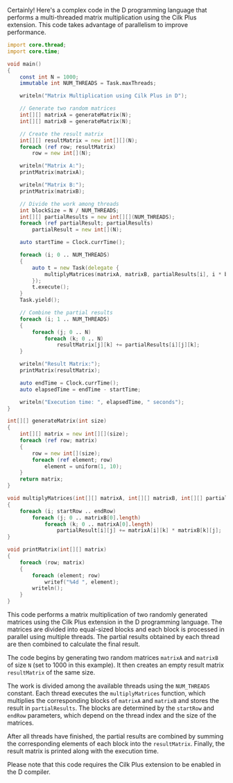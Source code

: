 Certainly! Here's a complex code in the D programming language that performs a multi-threaded matrix multiplication using the Cilk Plus extension. This code takes advantage of parallelism to improve performance.

```d
import core.thread;
import core.time;

void main()
{
    const int N = 1000;
    immutable int NUM_THREADS = Task.maxThreads;

    writeln("Matrix Multiplication using Cilk Plus in D");

    // Generate two random matrices
    int[][] matrixA = generateMatrix(N);
    int[][] matrixB = generateMatrix(N);

    // Create the result matrix
    int[][] resultMatrix = new int[][](N);
    foreach (ref row; resultMatrix)
        row = new int[](N);

    writeln("Matrix A:");
    printMatrix(matrixA);

    writeln("Matrix B:");
    printMatrix(matrixB);

    // Divide the work among threads
    int blockSize = N / NUM_THREADS;
    int[][] partialResults = new int[][](NUM_THREADS);
    foreach (ref partialResult; partialResults)
        partialResult = new int[](N);

    auto startTime = Clock.currTime();

    foreach (i; 0 .. NUM_THREADS)
    {
        auto t = new Task(delegate {
            multiplyMatrices(matrixA, matrixB, partialResults[i], i * blockSize, (i + 1) * blockSize);
        });
        t.execute();
    }
    Task.yield();

    // Combine the partial results
    foreach (i; 1 .. NUM_THREADS)
    {
        foreach (j; 0 .. N)
            foreach (k; 0 .. N)
                resultMatrix[j][k] += partialResults[i][j][k];
    }

    writeln("Result Matrix:");
    printMatrix(resultMatrix);

    auto endTime = Clock.currTime();
    auto elapsedTime = endTime - startTime;

    writeln("Execution time: ", elapsedTime, " seconds");
}

int[][] generateMatrix(int size)
{
    int[][] matrix = new int[][](size);
    foreach (ref row; matrix)
    {
        row = new int[](size);
        foreach (ref element; row)
            element = uniform(1, 10);
    }
    return matrix;
}

void multiplyMatrices(int[][] matrixA, int[][] matrixB, int[][] partialResult, int startRow, int endRow)
{
    foreach (i; startRow .. endRow)
        foreach (j; 0 .. matrixB[0].length)
            foreach (k; 0 .. matrixA[0].length)
                partialResult[i][j] += matrixA[i][k] * matrixB[k][j];
}

void printMatrix(int[][] matrix)
{
    foreach (row; matrix)
    {
        foreach (element; row)
            writef("%4d ", element);
        writeln();
    }
}
```

This code performs a matrix multiplication of two randomly generated matrices using the Cilk Plus extension in the D programming language. The matrices are divided into equal-sized blocks and each block is processed in parallel using multiple threads. The partial results obtained by each thread are then combined to calculate the final result.

The code begins by generating two random matrices `matrixA` and `matrixB` of size `N` (set to 1000 in this example). It then creates an empty result matrix `resultMatrix` of the same size.

The work is divided among the available threads using the `NUM_THREADS` constant. Each thread executes the `multiplyMatrices` function, which multiplies the corresponding blocks of `matrixA` and `matrixB` and stores the result in `partialResults`. The blocks are determined by the `startRow` and `endRow` parameters, which depend on the thread index and the size of the matrices.

After all threads have finished, the partial results are combined by summing the corresponding elements of each block into the `resultMatrix`. Finally, the result matrix is printed along with the execution time.

Please note that this code requires the Cilk Plus extension to be enabled in the D compiler.